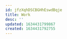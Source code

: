 ```yaml
---
id: jfzXqhDSCBGHhEswdBqje
title: Work
desc: ''
updated: 1634431799867
created: 1634431792755
---
```



